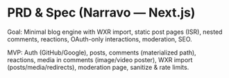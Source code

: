 # PRD & Spec (Narravo — Next.js)

Goal: Minimal blog engine with WXR import, static post pages (ISR), nested comments, reactions, OAuth-only interactions, moderation, SEO.

MVP: Auth (GitHub/Google), posts, comments (materialized path), reactions, media in comments (image/video poster), WXR import (posts/media/redirects), moderation page, sanitize & rate limits.
